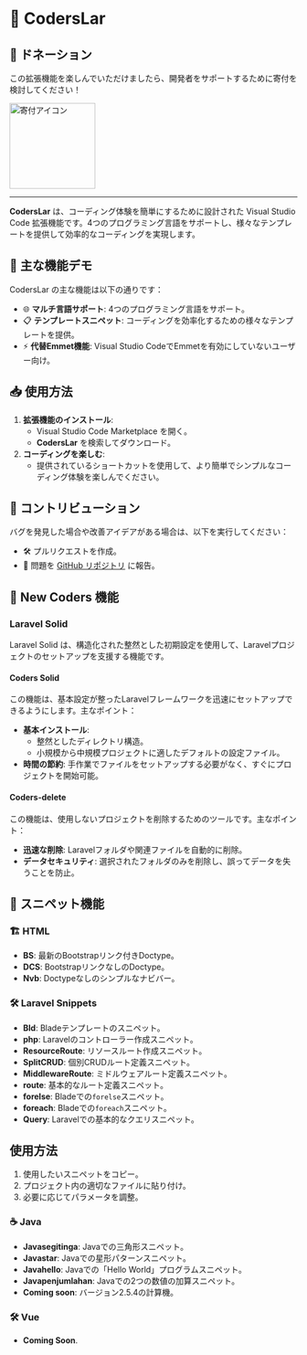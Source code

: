 # 🌟 CodersLar

## 💖 ドネーション

この拡張機能を楽しんでいただけましたら、開発者をサポートするために寄付を検討してください！

<a href="https://saweria.co/C02V">
    <img src="https://www.buymeacoffee.com/assets/img/custom_images/orange_img.png" alt="寄付アイコン" width="150" />
</a>

---

**CodersLar** は、コーディング体験を簡単にするために設計された Visual Studio Code 拡張機能です。4つのプログラミング言語をサポートし、様々なテンプレートを提供して効率的なコーディングを実現します。

## 🚀 主な機能デモ

CodersLar の主な機能は以下の通りです：

- 🌐 **マルチ言語サポート**: 4つのプログラミング言語をサポート。
- 📋 **テンプレートスニペット**: コーディングを効率化するための様々なテンプレートを提供。
- ⚡ **代替Emmet機能**: Visual Studio CodeでEmmetを有効にしていないユーザー向け。

## 📥 使用方法

1. **拡張機能のインストール**:
   - Visual Studio Code Marketplace を開く。
   - **CodersLar** を検索してダウンロード。
2. **コーディングを楽しむ**:
   - 提供されているショートカットを使用して、より簡単でシンプルなコーディング体験を楽しんでください。

## 🤝 コントリビューション

バグを発見した場合や改善アイデアがある場合は、以下を実行してください：

- 🛠️ プルリクエストを作成。
- 🐞 問題を [GitHub リポジトリ](#) に報告。

## 📂 New Coders 機能

### **Laravel Solid**
Laravel Solid は、構造化された整然とした初期設定を使用して、Laravelプロジェクトのセットアップを支援する機能です。

#### **Coders Solid**
この機能は、基本設定が整ったLaravelフレームワークを迅速にセットアップできるようにします。主なポイント：
- **基本インストール**:
  - 整然としたディレクトリ構造。
  - 小規模から中規模プロジェクトに適したデフォルトの設定ファイル。
- **時間の節約**: 手作業でファイルをセットアップする必要がなく、すぐにプロジェクトを開始可能。

#### **Coders-delete**
この機能は、使用しないプロジェクトを削除するためのツールです。主なポイント：
- **迅速な削除**: Laravelフォルダや関連ファイルを自動的に削除。
- **データセキュリティ**: 選択されたフォルダのみを削除し、誤ってデータを失うことを防止。

## 📂 スニペット機能

### 🏗️ HTML

- **BS**: 最新のBootstrapリンク付きDoctype。
- **DCS**: BootstrapリンクなしのDoctype。
- **Nvb**: Doctypeなしのシンプルなナビバー。

### 🛠️ Laravel Snippets

- **Bld**: Bladeテンプレートのスニペット。
- **php**: Laravelのコントローラー作成スニペット。
- **ResourceRoute**: リソースルート作成スニペット。
- **SplitCRUD**: 個別CRUDルート定義スニペット。
- **MiddlewareRoute**: ミドルウェアルート定義スニペット。
- **route**: 基本的なルート定義スニペット。
- **forelse**: Bladeでの`forelse`スニペット。
- **foreach**: Bladeでの`foreach`スニペット。
- **Query**: Laravelでの基本的なクエリスニペット。

## 使用方法

1. 使用したいスニペットをコピー。
2. プロジェクト内の適切なファイルに貼り付け。
3. 必要に応じてパラメータを調整。

### ☕ Java

- **Javasegitinga**: Javaでの三角形スニペット。
- **Javastar**: Javaでの星形パターンスニペット。
- **Javahello**: Javaでの「Hello World」プログラムスニペット。
- **Javapenjumlahan**: Javaでの2つの数値の加算スニペット。
- **Coming soon**: バージョン2.5.4の計算機。

### 🛠️ Vue
- **Coming Soon**.
